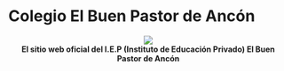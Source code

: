 # Colegio El Buen Pastor de Ancón
<p align="center">
	<a href="https://pmmp.io">
		<!--[if IE]>
			<img src="https://github.com/TheProXD123/ORANGE/images/escudo.png " alt="The PocketMine-MP logo" title="PocketMine" loading="eager" />
		<![endif]-->
		<picture>
			<source srcset="https://github.com/TheProXD123/ORANGE/images/escudo.png" media="(prefers-color-scheme: dark)">
			<img src="https://github.com/TheProXD123/ORANGE/images/escudo.png" loading="eager" />
		</picture>
	</a><br>
	<b>El sitio web oficial del I.E.P (Instituto de Educación Privado) El Buen Pastor de Ancón
</b>


